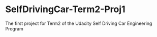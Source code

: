 # SelfDrivingCar-Term2-Proj1
The first project for Term2 of the Udacity Self Driving Car Engineering Program

